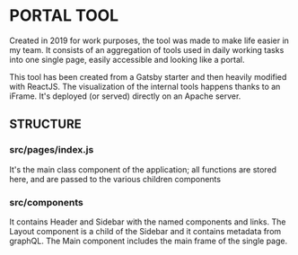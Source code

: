 # PORTAL TOOL

Created in 2019 for work purposes, the tool was made to make life easier in my team. It consists of an aggregation of tools used in daily working tasks into one single page, easily accessible and looking like a portal.

This tool has been created from a Gatsby starter and then heavily modified with ReactJS. The visualization of the internal tools happens thanks to an iFrame. It's deployed (or served) directly on an Apache server. 

## STRUCTURE

### src/pages/index.js

It's the main class component of the application; all functions are stored here, and are passed to the various children components

### src/components

It contains Header and Sidebar with the named components and links. 
The Layout component is a child of the Sidebar and it contains metadata from graphQL.
The Main component includes the main frame of the single page.